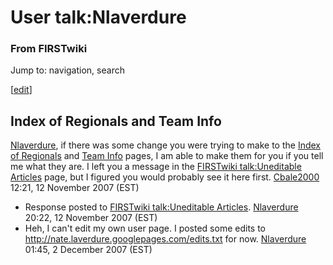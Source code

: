 # User talk:Nlaverdure

### From FIRSTwiki

Jump to: navigation, search

[[edit](/index.php?title=User_talk:Nlaverdure&action=edit&section=1 "Edit
section: Index of Regionals and Team Info" )]

##  Index of Regionals and Team Info

[Nlaverdure](User:Nlaverdure "User:Nlaverdure" ), if there was some
change you were trying to make to the [Index of
Regionals](Index_of_Regionals "Index of Regionals" ) and [Team
Info](Team_Info "Team Info" ) pages, I am able to make them for you
if you tell me what they are. I left you a message in the [FIRSTwiki
talk:Uneditable Articles](FIRSTwiki_talk:Uneditable_Articles
"FIRSTwiki talk:Uneditable Articles" ) page, but I figured you would probably
see it here first. [Cbale2000](User:Cbale2000 "User:Cbale2000" )
12:21, 12 November 2007 (EST)

  * Response posted to [FIRSTwiki talk:Uneditable Articles](FIRSTwiki_talk:Uneditable_Articles "FIRSTwiki talk:Uneditable Articles" ). [Nlaverdure](User:Nlaverdure "User:Nlaverdure" ) 20:22, 12 November 2007 (EST) 
  * Heh, I can't edit my own user page. I posted some edits to <http://nate.laverdure.googlepages.com/edits.txt> for now. [Nlaverdure](User:Nlaverdure "User:Nlaverdure" ) 01:45, 2 December 2007 (EST) 

